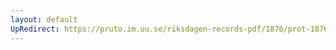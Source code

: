 ```yaml
---
layout: default
UpRedirect: https://pruto.im.uu.se/riksdagen-records-pdf/1876/prot-1876--fk--004/prot-1876--fk--004_036.pdf
---
```

